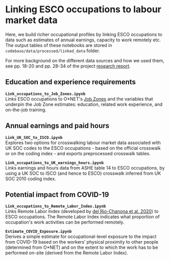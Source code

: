 # Linking ESCO occupations to labour market data

Here, we build richer occupational profiles by linking ESCO occupations to data such as estimates of annual earnings, capacity to work remotely etc. The output tables of these notebooks are stored in `codebase/data/processed/linked_data` folder.

For more background on the different data sources and how we used them, see pp. 18-20 and pp. 28-34 of the project [research report](https://www.nesta.org.uk/report/mapping-career-causeways-supporting-workers-risk/).

## Education and experience requirements
**`Link_occupations_to_Job_Zones.ipynb`**  
Links ESCO occupations to O\*NET's [Job Zones](https://www.onetonline.org/help/online/zones) and the variables that underpin the Job Zone estimates: education, related work experience, and on-the-job training.

## Annual earnings and paid hours
**`Link_UK_SOC_to_ISCO.ipynb`**  
Explores two options for crosswalking labour market data associated with UK SOC codes to the ESCO occupations - based on the official crosswalk or on the coding index - and exports preprocessed crosswalk tables.

**`Link_occupations_to_UK_earnings_hours.ipynb`**  
Links earnings and hours data from ASHE table 14 to ESCO occupations, by using a UK SOC to ISCO (and hence to ESCO) crosswalk inferred from UK SOC 2010 coding index.

## Potential impact from COVID-19
**`Link_occupations_to_Remote_Labor_Index.ipynb`**  
Links Remote Labor Index (developed by [del Rio-Chanona et al. 2020](https://www.oxfordmartin.ox.ac.uk/publications/supply-and-demand-shocks-in-the-covid-19-pandemic-an-industry-and-occupation-perspective/)) to ESCO occupations. The Remote Labor Index indicates what proportion of occupation's work activities can be performed remotely.

**`Estimate_COVID_Exposure.ipynb`**  
Derives a simple estimate for occupational-level exposure to the impact from COVID-19 based on the workers’ physical proximity to other people (determined from O*NET) and on the extent to which the work has to be performed on-site (derived from the Remote Labor Index).
